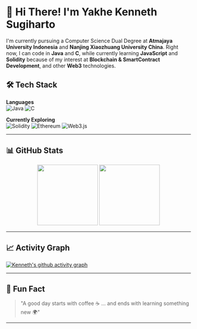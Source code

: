# 👋 Hi There! I'm Yakhe Kenneth Sugiharto

I'm currently pursuing a Computer Science Dual Degree at **Atmajaya University Indonesia** and **Nanjing Xiaozhuang University China**. 
Right now, I can code in **Java** and **C**, while currently learning **JavaScript** and **Solidity** because of my interest at **Blockchain & SmartContract Development**, and other **Web3** technologies. 

## 🛠️ Tech Stack

**Languages**  
![Java](https://img.shields.io/badge/Java-%23ED8B00.svg?style=for-the-badge&logo=openjdk&logoColor=white)
![C](https://img.shields.io/badge/C-%2300599C.svg?style=for-the-badge&logo=c&logoColor=white)

**Currently Exploring**  
![Solidity](https://img.shields.io/badge/Solidity-%23363636.svg?style=for-the-badge&logo=solidity&logoColor=white)
![Ethereum](https://img.shields.io/badge/Ethereum-%233C3C3D.svg?style=for-the-badge&logo=ethereum&logoColor=white)
![Web3.js](https://img.shields.io/badge/Web3.js-F16822?style=for-the-badge&logo=web3.js&logoColor=white)

---

## 📊 GitHub Stats

<p align="center">
  <img src="https://github-readme-stats.vercel.app/api?username=Y-Kenneth&show_icons=true&theme=radical" height="165">
  <img src="https://github-readme-stats.vercel.app/api/top-langs/?username=Y-Kenneth&layout=compact&theme=radical" height="165">
</p>

---

## 📈 Activity Graph
[![Kenneth's github activity graph](https://github-readme-activity-graph.vercel.app/graph?username=Y-Kenneth&theme=react-dark)](https://github.com/ashutosh00710/github-readme-activity-graph)

---

## 🎯 Fun Fact
> "A good day starts with coffee ☕ ... and ends with learning something new 🌍"

---
